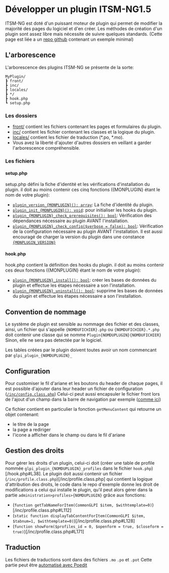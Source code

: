 # Développer un plugin ITSM-NG1.5

ITSM-NG est doté d'un puissant moteur de plugin qui permet de modifier la majorité des pages du logiciel et d'en créer.
Les méthodes de création d'un plugin sont assez libre mais nécessite de suivre quelques standards.
(Cette page est liée a un [repo github](https://github.com/AntoineLemarchand/examplePlugin) contenant un exemple minimal)

## L'arborescence
L'arborescence des plugins ITSM-NG se présente de la sorte:
```
MyPlugin/
┣ front/
┣ inc/
┣ locales/
┣ */
┣ hook.php
┗ setup.php
```

### Les dossiers
* [front/](/front) contient les fichiers contenant les pages et formulaires du plugin.
* [inc/](/inc) contient les fichier contenant les classes et la logique du plugin.
* [locales/](/locales) contient les fichier de traduction (*.po, *.mo).
* Vous avez la liberté d'ajouter d'autres dossiers en veillant a garder l'arborescence compréhensible.

### Les fichiers

#### setup.php
setup.php défini la fiche d'identité et les vérifications d'installation du plugin.
il doit au moins contenir ces cinq fonctions ({MONPLUGIN} étant le nom de votre plugin):

* [`plugin_version_{MONPLUGIN}(): array`](/setup.php#L39): La fiche d'identité du plugin.
* [`plugin_init_{MONPLUGIN}(): void`](/setup.php#L84): pour initialiser les hooks du plugin.
* [`plugin_{MONPLUGIN}_check_prerequisites(): bool`](/setup.php#L62): Vérification des dépendances nécessaire au plugin AVANT l'installation.
* [`plugin_{MONPLUGIN}_check_config($verbose = false): bool`](/setup.php#L75): Vérification de la configuration nécessaire au plugin AVANT l'installation.
Il est aussi encouragé de charger la version du plugin dans une constance [`{MONPLUGIN_VERSION}`](https://github.com/AntoineLemarchand/examplePlugin/blob/main/setup.php#L30)

#### hook.php
hook.php contient la définition des hooks du plugin.
il doit au moins contenir ces deux fonctions ({MONPLUGIN} étant le nom de votre plugin):

* [`plugin_{MONPLUGIN}_install(): bool`](/hook.php#L31): créer les bases de données du plugin et effectue les étapes nécessaire a son l'installation.
* [`plugin_{MONPLUGIN}_uninstall(): bool`](/hook.php#L76): supprime les bases de données du plugin et effectue les étapes nécessaire a son l'installation.

## Convention de nommage
Le système de plugin est sensible au nommage des fichier et des classes, ainsi, un fichier qui s'appelle `{NOMDUFICHIER}.php` ou `{NOMDUFICHIER}.*.php` doit contenir une classe qui se nomme `Plugin{NOMDUPLUGIN}{NOMDUFICHIER}`
Sinon, elle ne sera pas detectée par le logiciel.

Les tables créées par le plugin doivent toutes avoir un nom commencant par `glpi_plugin_{NOMDUPLUGIN}_`

## Configuration

Pour customiser le fil d'ariane et les boutons du header de chaque pages,
il est possible d'ajouter dans leur header un fichier de configuration ([`/inc/config.class.php`](/inc/config.class.php))
Celui-ci peut aussi encapsuler le fichier front lors de l'ajout d'un champ dans la barre de navigation par exemple ([comme ici](/setup.php#L93))

Ce fichier contient en particulier la fonction `getMenuContent` qui retourne un objet contenant:
* le titre de la page
* la page a rediriger
* l'icone a afficher dans le champ ou dans le fil d'ariane

## Gestion des droits
Pour gérer les droits d'un plugin, celui-ci doit (créer une table de profile nommée `glpi_plugin_{NOMDUPLUGIN}_profiles` dans le fichier `hook.php`)[/hook.php#L38].
Le plugin doit aussi contenir un fichier (`/inc/profile.class.php`)[/inc/profile.class.php] qui contient la logique d'attribution des droits, le code dans le repo d'exemple donne
les droit de modifications a celui qui installe le plugin, qu'il peut alors gérer dans la partie `administration>profiles>{NOMDUPLUGIN}` grâce aux fonctions: 
* (`function getTabNameForItem(CommonGLPI $item, $withtemplate=0)`)[/inc/profile.class.php#L112]
* (`static function displayTabContentForItem(CommonGLPI $item, $tabnum=1, $withtemplate=0)`)[/inc/profile.class.php#L128]
* (`function showForm($profiles_id = 0, $openform = true, $closeform = true)`)[/inc/profile.class.php#L171]

## Traduction
Les fichiers de traductions sont dans des fichiers `.mo` `.po` et `.pot`
Cette partie peut être [automatisé avec Poedit](https://www.pontikis.net/blog/php-javascript-internationalization-gettext-poedit)

